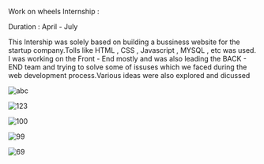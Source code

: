 Work on wheels Internship :

Duration : April - July

This Intership was solely based on building a bussiness website for the startup company.Tolls like HTML , CSS , Javascript , MYSQL , etc was used.
I was working  on the Front - End mostly and was also leading the BACK - END team  and trying to solve some of issuses which we faced during the 
web development process.Various ideas were also explored and dicussed 
  
![abc](https://user-images.githubusercontent.com/44118554/93969768-4d27f580-fd8a-11ea-9770-b68d52f97a26.png)


![123](https://user-images.githubusercontent.com/44118554/96335473-85bfa400-1096-11eb-9c6a-7b5773a32ccd.PNG)


![100](https://user-images.githubusercontent.com/44118554/96335509-c1f30480-1096-11eb-8054-a47aa92d37bc.PNG)


![99](https://user-images.githubusercontent.com/44118554/96335546-07afcd00-1097-11eb-8e2c-ecb46c604d9d.PNG)



![69](https://user-images.githubusercontent.com/44118554/96335578-48a7e180-1097-11eb-840e-ee8d6cfa3aa2.PNG)
